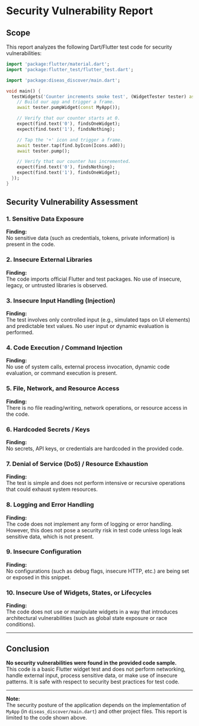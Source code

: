 # Security Vulnerability Report

## Scope

This report analyzes the following Dart/Flutter test code for security vulnerabilities:

```dart
import 'package:flutter/material.dart';
import 'package:flutter_test/flutter_test.dart';

import 'package:diseas_discover/main.dart';

void main() {
  testWidgets('Counter increments smoke test', (WidgetTester tester) async {
    // Build our app and trigger a frame.
    await tester.pumpWidget(const MyApp());

    // Verify that our counter starts at 0.
    expect(find.text('0'), findsOneWidget);
    expect(find.text('1'), findsNothing);

    // Tap the '+' icon and trigger a frame.
    await tester.tap(find.byIcon(Icons.add));
    await tester.pump();

    // Verify that our counter has incremented.
    expect(find.text('0'), findsNothing);
    expect(find.text('1'), findsOneWidget);
  });
}
```

## Security Vulnerability Assessment

### 1. Sensitive Data Exposure
**Finding:**  
No sensitive data (such as credentials, tokens, private information) is present in the code.

### 2. Insecure External Libraries
**Finding:**  
The code imports official Flutter and test packages. No use of insecure, legacy, or untrusted libraries is observed.

### 3. Insecure Input Handling (Injection)
**Finding:**  
The test involves only controlled input (e.g., simulated taps on UI elements) and predictable text values. No user input or dynamic evaluation is performed.

### 4. Code Execution / Command Injection
**Finding:**  
No use of system calls, external process invocation, dynamic code evaluation, or command execution is present.

### 5. File, Network, and Resource Access
**Finding:**  
There is no file reading/writing, network operations, or resource access in the code.

### 6. Hardcoded Secrets / Keys
**Finding:**  
No secrets, API keys, or credentials are hardcoded in the provided code.

### 7. Denial of Service (DoS) / Resource Exhaustion
**Finding:**  
The test is simple and does not perform intensive or recursive operations that could exhaust system resources.

### 8. Logging and Error Handling
**Finding:**  
The code does not implement any form of logging or error handling. However, this does not pose a security risk in test code unless logs leak sensitive data, which is not present.

### 9. Insecure Configuration
**Finding:**  
No configurations (such as debug flags, insecure HTTP, etc.) are being set or exposed in this snippet.

### 10. Insecure Use of Widgets, States, or Lifecycles
**Finding:**  
The code does not use or manipulate widgets in a way that introduces architectural vulnerabilities (such as global state exposure or race conditions).

---

## Conclusion

**No security vulnerabilities were found in the provided code sample.**  
This code is a basic Flutter widget test and does not perform networking, handle external input, process sensitive data, or make use of insecure patterns. It is safe with respect to security best practices for test code.

---

**Note:**  
The security posture of the application depends on the implementation of `MyApp` (in `diseas_discover/main.dart`) and other project files. This report is limited to the code shown above.